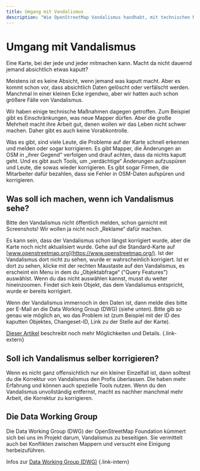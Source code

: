 ```yaml
---
title: Umgang mit Vandalismus
description: "Wie OpenStreetMap Vandalismus handhabt, mit technischen Maßnahmen und der Unterstützung der Data Working Group (DWG)."
---
```


# Umgang mit Vandalismus

Eine Karte, bei der jede und jeder mitmachen kann. Macht da nicht dauernd jemand
absichtlich etwas kaputt?

Meistens ist es keine Absicht, wenn jemand was kaputt macht. Aber es kommt
schon vor, dass absichtlich Daten gelöscht oder verfälscht werden. Manchmal in
einer kleinen Ecke irgendwo, aber wir hatten auch schon größere Fälle von
Vandalismus.

Wir haben einige technische Maßnahmen dagegen getroffen. Zum Beispiel gibt es
Einschränkungen, was neue Mapper dürfen. Aber die große Mehrheit macht ihre
Arbeit gut, denen wollen wir das Leben nicht schwer machen. Daher gibt es auch
keine Vorabkontrolle.

Was es gibt, sind viele Leute, die Probleme auf der Karte schnell erkennen und
melden oder sogar korrigieren. Es gibt Mapper, die Änderungen an OSM in „ihrer
Gegend“ verfolgen und drauf achten, dass da nichts kaputt geht. Und es gibt
auch Tools, um „verdächtige“ Änderungen aufzuspüren und Leute, die sowas wieder
korrigieren. Es gibt sogar Firmen, die Mitarbeiter dafür bezahlen, dass sie
Fehler in OSM-Daten aufspüren und korrigieren.

## Was soll ich machen, wenn ich Vandalismus sehe?

Bitte den Vandalismus nicht öffentlich melden, schon garnicht mit Screenshots!
Wir wollen ja nicht noch „Reklame“ dafür machen.

Es kann sein, dass der Vandalismus schon längst korrigiert wurde, aber die
Karte noch nicht aktualisiert wurde. Gehe auf die Standard-Karte auf
[www.openstreetmap.org](https://www.openstreetmap.org/). Ist der Vandalismus
dort nicht zu sehen, wurde er wahrscheinlich korrigiert. Ist er dort zu sehen,
klicke mit der rechten Maustaste auf den Vandalismus, es erscheint ein Menu
in dem du „Objektabfrage“ ("Query Features") auswählst. Wenn du das nicht
auswählen kannst, musst du weiter hineinzoomen. Findet sich kein Objekt, das
dem Vandalismus entspricht, wurde er bereits korrigiert.

Wenn der Vandalismus immernoch in den Daten ist, dann melde dies bitte per
E-Mail an die Data Working Group (DWG) (siehe unten). Bitte gib so genau wie
möglich an, wo das Problem ist (zum Beispiel mit der ID des kaputten Objektes,
Changeset-ID, Link zu der Stelle auf der Karte).

[Dieser Artikel](https://community.openstreetmap.org/t/update-13-06-2024-neue-vandalismuswelle-strassen-kreuz-und-quer-teilweise-namen-geandert/113287)
beschreibt noch mehr Möglichkeiten und Details.
{.link-extern}

## Soll ich Vandalismus selber korrigieren?

Wenn es nicht ganz offensichtlich nur ein kleiner Einzelfall ist, dann solltest
du die Korrektur von Vandalismus den Profis überlassen. Die haben mehr
Erfahrung und können auch spezielle Tools nutzen. Wenn du den Vandalismus
unvollständig entfernst, macht es nachher manchmal mehr Arbeit, die Korrektur
zu korrigieren.

## Die Data Working Group

Die Data Working Group (DWG) der OpenStreetMap Foundation kümmert sich bei uns
im Projekt darum, Vandalismus zu beseitigen. Sie vermittelt auch bei Konflikten
zwischen Mappern und versucht eine Einigung herbeizuführen.

Infos zur [Data Working Group (DWG)](/community/data-working-group/)
{.link-intern}

